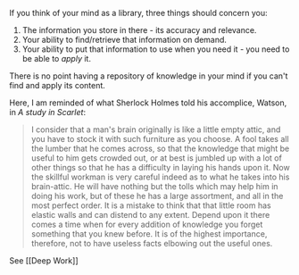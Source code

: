 If you think of your mind as a library, three things should concern you:
1. The information you store in there - its accuracy and relevance.
2. Your ability to find/retrieve that information on demand.
3. Your ability to put that information to use when you need it - you need to be able to *apply* it.

There is no point having a repository of knowledge in your mind if you can't find and apply its content.

Here, I am reminded of what Sherlock Holmes told his accomplice, Watson, in *A study in Scarlet*:

> I consider that a man's brain originally is like a little empty attic, and you have to stock it with such furniture as you choose. A fool takes all the lumber that he comes across, so that the knowledge that might be useful to him gets crowded out, or at best is jumbled up with a lot of other things so that he has a difficulty in laying his hands upon it. Now the skillful workman is very careful indeed as to what he takes into his brain-attic. He will have nothing but the tolls which may help him in doing his work, but of these he has a large assortment, and all in the most perfect order. It is a mistake to think that that little room has elastic walls and can distend to any extent. Depend upon it there comes a time when for every addition of knowledge you forget something that you knew before. It is of the highest importance, therefore, not to have useless facts elbowing out the useful ones.



See [[Deep Work]]